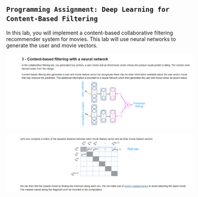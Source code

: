 ## `Programming Assignment: Deep Learning for Content-Based Filtering`

In this lab, you will implement a content-based collaborative filtering recommender system for movies. This lab will use neural networks to generate the user and movie vectors.

![Alt text](image-1.png)

![Alt text](image.png)